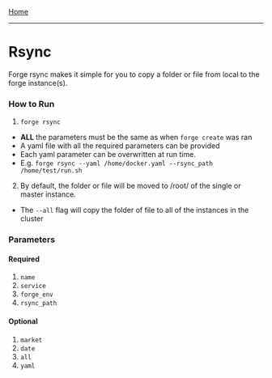 [Home](index.md)

---

# Rsync

Forge rsync makes it simple for you to copy a folder or file from local to the forge instance(s).

### How to Run

1. `forge rsync`

- **ALL** the parameters must be the same as when `forge create` was ran
- A yaml file with all the required parameters can be provided
- Each yaml parameter can be overwritten at run time.
- E.g. `forge rsync --yaml /home/docker.yaml --rsync_path /home/test/run.sh`

2. By default, the folder or file will be moved to /root/ of the single or master instance.

- The `--all` flag will copy the folder of file to all of the instances in the cluster

### Parameters

#### Required

1. `name`
2. `service`
3. `forge_env`
4. `rsync_path`

#### Optional

1. `market`
2. `date`
3. `all`
4. `yaml`
